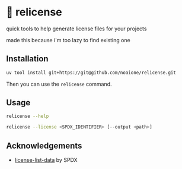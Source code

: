 # 📝 relicense

quick tools to help generate license files for your projects

made this because i'm too lazy to find existing one

## Installation

```bash
uv tool install git+https://git@github.com/noaione/relicense.git
```

Then you can use the `relicense` command.

## Usage

```bash
relicense --help
```

```bash
relicense --license <SPDX_IDENTIFIER> [--output <path>]
```

## Acknowledgements

- [license-list-data](https://github.com/spdx/license-list-data) by SPDX
